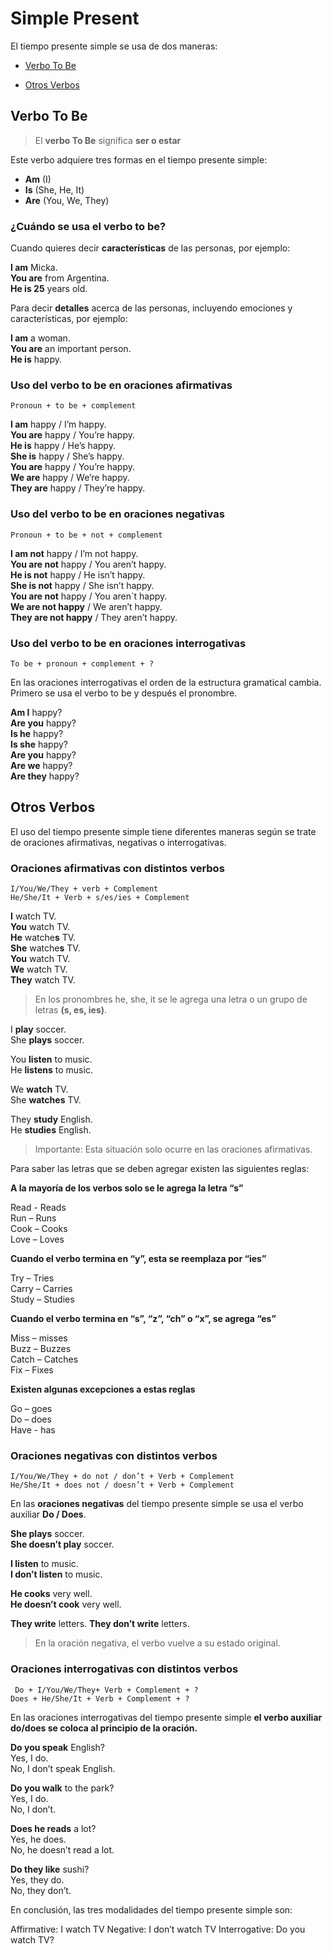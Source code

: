# Simple Present
El tiempo presente simple se usa de dos maneras:


- [Verbo To Be](#Verbo-To-Be)

- [Otros Verbos](#Otros-Verbos)

## Verbo To Be

>El **verbo To Be** significa **ser o estar**

Este verbo adquiere tres formas en el tiempo presente simple:

- **Am** (I)
- **Is** (She, He, It)
- **Are** (You, We, They)


### ¿Cuándo se usa el verbo to be?

Cuando quieres decir **características** de las personas, por ejemplo:

**I am** Micka.  
**You are** from Argentina.  
**He is 25** years old.

Para decir **detalles** acerca de las personas, incluyendo emociones y características, por ejemplo:

**I am** a woman.  
**You are** an important person.  
**He is** happy.

### Uso del verbo to be en oraciones afirmativas

`Pronoun + to be + complement`

**I am** happy / I’m happy.  
**You are** happy / You’re happy.  
**He is** happy / He’s happy.  
**She is** happy / She’s happy.  
**You are** happy / You’re happy.  
**We are** happy / We’re happy.  
**They are** happy / They’re happy.  

### Uso del verbo to be en oraciones negativas

`Pronoun + to be + not + complement`

**I am not** happy / I’m not happy.  
**You are not** happy / You aren’t happy.  
**He is not** happy / He isn’t happy.  
**She is not** happy / She isn’t happy.  
**You are not** happy / You aren´t happy.  
**We are not happy** / We aren’t happy.  
**They are not happy** / They aren’t happy. 

### Uso del verbo to be en oraciones interrogativas
`To be + pronoun + complement + ?`

En las oraciones interrogativas el orden de la estructura gramatical cambia. Primero se usa el verbo to be y después el pronombre.

**Am I** happy?  
**Are you** happy?  
**Is he** happy?  
**Is she** happy?  
**Are you** happy?  
**Are we** happy?  
**Are they** happy? 

## Otros Verbos
El uso del tiempo presente simple tiene diferentes maneras según se trate de oraciones afirmativas, negativas o interrogativas.

### Oraciones afirmativas con distintos verbos

`I/You/We/They + verb + Complement`   
`He/She/It + Verb + s/es/ies + Complement `  

**I** watch TV.  
**You** watch TV.  
**He** watche**s** TV.  
**She** watche**s** TV.  
**You** watch TV.  
**We** watch TV.  
**They** watch TV.  

> En los pronombres he, she, it se le agrega una letra o un grupo de letras **(s, es, ies)**.

I **play** soccer.  
She **plays** soccer. 

You **listen** to music.  
He **listens** to music. 

We **watch** TV.  
She **watches** TV.  

They **study** English.  
He **studies** English.

>Importante: Esta situación solo ocurre en las oraciones afirmativas.

Para saber las letras que se deben agregar existen las siguientes reglas:

**A la mayoría de los verbos solo se le agrega la letra “s”**

Read - Reads  
Run – Runs  
Cook – Cooks  
Love – Loves

**Cuando el verbo termina en “y”, esta se reemplaza por “ies”** 

Try – Tries  
Carry – Carries  
Study – Studies

**Cuando el verbo termina en “s”, “z”, “ch” o “x”, se agrega “es”**

Miss – misses  
Buzz – Buzzes  
Catch – Catches  
Fix – Fixes

**Existen algunas excepciones a estas reglas**

Go – goes  
Do – does  
Have - has

### Oraciones negativas con distintos verbos

`I/You/We/They + do not / don’t + Verb + Complement`  
`He/She/It + does not / doesn’t + Verb + Complement`  

En las **oraciones negativas** del tiempo presente simple se usa el verbo auxiliar **Do / Does**.

**She plays** soccer.  
**She doesn’t play** soccer.  

**I listen** to music.  
**I don’t listen** to music.

**He cooks** very well.  
**He doesn’t cook** very well.

**They write** letters.
**They don’t write** letters.

>En la oración negativa, el verbo vuelve a su estado original.

### Oraciones interrogativas con distintos verbos

` Do + I/You/We/They+ Verb + Complement + ?`  
`Does + He/She/It + Verb + Complement + ?`

En las oraciones interrogativas del tiempo presente simple **el verbo auxiliar do/does se coloca al principio de la oración.**

**Do you speak** English?  
Yes, I do.  
No, I don’t speak English.  

**Do you walk** to the park?  
Yes, I do.  
No, I don’t.

**Does he reads** a lot?  
Yes, he does.  
No, he doesn’t read a lot.

**Do they like** sushi?  
Yes, they do.  
No, they don’t.

En conclusión, las tres modalidades del tiempo presente simple son:

Affirmative: I watch TV
Negative: I don’t watch TV
Interrogative: Do you watch TV?